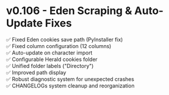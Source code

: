 # v0.106 - Eden Scraping & Auto-Update Fixes

✅ Fixed Eden cookies save path (PyInstaller fix)  
✅ Fixed column configuration (12 columns)  
✅ Auto-update on character import  
✅ Configurable Herald cookies folder  
✅ Unified folder labels ("Directory")  
✅ Improved path display  
✅ Robust diagnostic system for unexpected crashes  
✅ CHANGELOGs system cleanup and reorganization  

